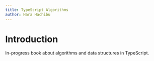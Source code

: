 ```yaml
---
title: TypeScript Algorithms
author: Hara Hachibu
---
```


# Introduction

In-progress book about algorithms and data structures in TypeScript.
